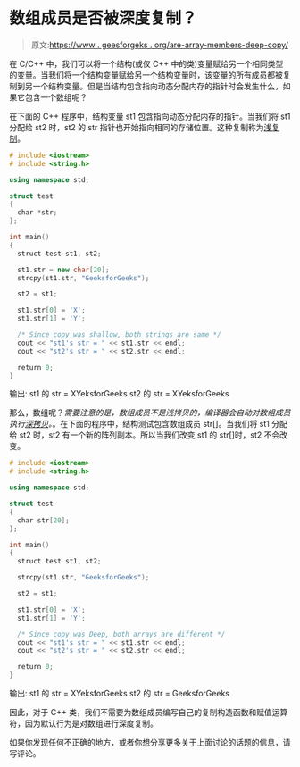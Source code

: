 # 数组成员是否被深度复制？

> 原文:[https://www . geesforgeks . org/are-array-members-deep-copy/](https://www.geeksforgeeks.org/are-array-members-deeply-copied/)

在 C/C++ 中，我们可以将一个结构(或仅 C++ 中的类)变量赋给另一个相同类型的变量。当我们将一个结构变量赋给另一个结构变量时，该变量的所有成员都被复制到另一个结构变量。但是当结构包含指向动态分配内存的指针时会发生什么，如果它包含一个数组呢？

在下面的 C++ 程序中，结构变量 st1 包含指向动态分配内存的指针。当我们将 st1 分配给 st2 时，st2 的 str 指针也开始指向相同的存储位置。这种复制称为[浅复制](http://en.wikipedia.org/wiki/Object_copy#Shallow_copy)。

```cpp
# include <iostream>
# include <string.h>

using namespace std;

struct test
{
  char *str;
};

int main()
{
  struct test st1, st2;

  st1.str = new char[20];
  strcpy(st1.str, "GeeksforGeeks");

  st2 = st1;

  st1.str[0] = 'X';
  st1.str[1] = 'Y';

  /* Since copy was shallow, both strings are same */
  cout << "st1's str = " << st1.str << endl;
  cout << "st2's str = " << st2.str << endl;

  return 0;
}
```

输出:
st1 的 str = XYeksforGeeks
st2 的 str = XYeksforGeeks

那么，数组呢？*需要注意的是，数组成员不是浅拷贝的，编译器会自动对数组成员执行[深拷贝](http://en.wikipedia.org/wiki/Object_copy#Deep_copy)。*。在下面的程序中，结构测试包含数组成员 str[]。当我们将 st1 分配给 st2 时，st2 有一个新的阵列副本。所以当我们改变 st1 的 str[]时，st2 不会改变。

```cpp
# include <iostream>
# include <string.h>

using namespace std;

struct test
{
  char str[20];
};

int main()
{
  struct test st1, st2;

  strcpy(st1.str, "GeeksforGeeks");

  st2 = st1;

  st1.str[0] = 'X';
  st1.str[1] = 'Y';

  /* Since copy was Deep, both arrays are different */
  cout << "st1's str = " << st1.str << endl;
  cout << "st2's str = " << st2.str << endl;

  return 0;
}
```

输出:
st1 的 str = XYeksforGeeks
st2 的 str = GeeksforGeeks

因此，对于 C++ 类，我们不需要为数组成员编写自己的复制构造函数和赋值运算符，因为默认行为是对数组进行深度复制。

如果你发现任何不正确的地方，或者你想分享更多关于上面讨论的话题的信息，请写评论。